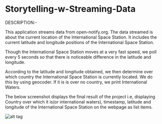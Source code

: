 # Storytelling-w-Streaming-Data

DESCRIPTION:-

This application streams data from open-notify.org. The data streamed is about the current location of the International Space Station. It includes the current latitude and longitude positions of the International Space Station. 

Though the International Space Station moves at a very fast speed, we poll every 5 seconds so that there is noticeable difference in the latitude and longitude.

According to the latitude and longitude obtained, we then determine over which country the International Space Station is currently located. We do this by using geocoder. If it is is over no country, we print International Waters.

The below screenshot displays the final result of the project i.e, displaying Country over which it is(or international waters), timestamp, latitude and longitude of the International Space Station on the webpage as list items.


![alt tag](https://cloud.githubusercontent.com/assets/16795243/12963860/f2028144-d01a-11e5-975e-9e5dd8109b02.png)
